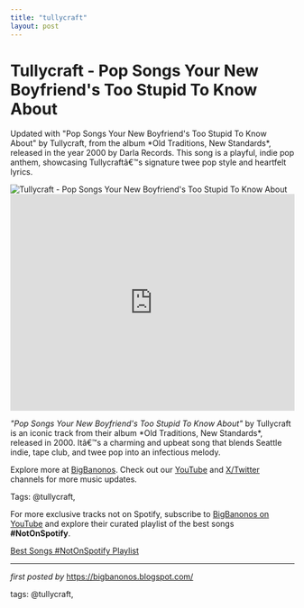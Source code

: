 ```yaml
---
title: "tullycraft"
layout: post
---
```

<!-- Title of the Post -->
<h1 >Tullycraft - Pop Songs Your New Boyfriend's Too Stupid To Know About</h1> <!-- Introductory Text -->
<p >Updated with "Pop Songs Your New Boyfriend's Too Stupid To Know About" by Tullycraft, from the album *Old Traditions, New Standards*, released in the year 2000 by Darla Records. This song is a playful, indie pop anthem, showcasing Tullycraftâ€™s signature twee pop style and heartfelt lyrics.</p> <!-- Featured Image -->
<div > <img src="https://f4.bcbits.com/img/a3008158112_10.jpg" alt="Tullycraft - Pop Songs Your New Boyfriend's Too Stupid To Know About" />
</div> <!-- YouTube Video Embed -->
<div > <iframe width="100%" height="385" src="https://www.youtube.com/embed/qK8hPiELFC0" title="Tullycraft - Pop Songs Your New Boyfriend's too Stupid to Know About" frameborder="0" allow="accelerometer; autoplay; clipboard-write; encrypted-media; gyroscope; picture-in-picture; web-share" referrerpolicy="strict-origin-when-cross-origin" allowfullscreen></iframe>
</div> <!-- Song Information -->
<div > <p><em>"Pop Songs Your New Boyfriend's Too Stupid To Know About"</em> by Tullycraft is an iconic track from their album *Old Traditions, New Standards*, released in 2000. Itâ€™s a charming and upbeat song that blends Seattle indie, tape club, and twee pop into an infectious melody.</p>
</div> <!-- Footer Links -->
<div > <p>Explore more at <a href="https://bigbanonos.blogspot.com/" target="_blank">BigBanonos</a>. Check out our <a href="https://www.youtube.com/@BigBanonos" target="_blank">YouTube</a> and <a href="https://x.com/bigbanonos" target="_blank">X/Twitter</a> channels for more music updates.</p>
</div> <!-- Tags -->
<p >Tags: @tullycraft,</p>


<!--Subscribe and Playlist Links-->
<div>
    <p>For more exclusive tracks not on Spotify, subscribe to <a href="https://www.youtube.com/@BigBanonos" target="_blank">BigBanonos on YouTube</a> and explore their curated playlist of the best songs <strong>#NotOnSpotify</strong>.</p>
    <p><a href="https://www.youtube.com/playlist?list=PLtuNtuTatqI0kFahUCbtbfenC_ET5O_tr" target="_blank">Best Songs #NotOnSpotify Playlist<br /></a></p></div>

<hr />

<p><em>first posted by</em> <a href="https://bigbanonos.blogspot.com/" rel="noopener" target="_new">https://bigbanonos.blogspot.com/</a></p>

<p>tags: @tullycraft,</p>
